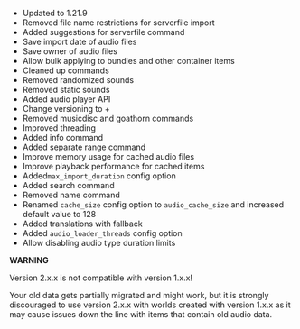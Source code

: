 - Updated to 1.21.9
- Removed file name restrictions for serverfile import
- Added suggestions for serverfile command
- Save import date of audio files
- Save owner of audio files
- Allow bulk applying to bundles and other container items
- Cleaned up commands
- Removed randomized sounds
- Removed static sounds
- Added audio player API
- Change versioning to <modversion>+<minecraftversion>
- Removed musicdisc and goathorn commands
- Improved threading
- Added info command
- Added separate range command
- Improve memory usage for cached audio files
- Improve playback performance for cached items
- Added`max_import_duration` config option
- Added search command
- Removed name command
- Renamed `cache_size` config option to `audio_cache_size` and increased default value to 128
- Added translations with fallback
- Added `audio_loader_threads` config option
- Allow disabling audio type duration limits


**WARNING**

Version 2.x.x is not compatible with version 1.x.x!

Your old data gets partially migrated and might work, but it is strongly discouraged to use version 2.x.x
with worlds created with version 1.x.x as it may cause issues down the line with items that contain old audio data.
